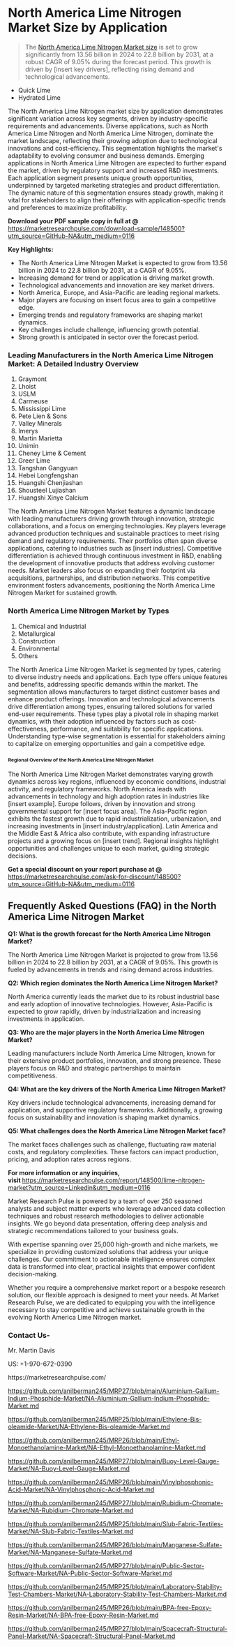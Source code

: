 <h1>North America Lime Nitrogen Market&nbsp;Size by Application</h1><blockquote><p>The <a href="https://marketresearchpulse.com/download-sample/148500?utm_source=GitHub-NA&amp;utm_medium=0116">North America Lime Nitrogen Market size</a> is set to grow significantly from 13.56 billion in 2024 to 22.8 billion by 2031, at a robust CAGR of 9.05% during the forecast period. This growth is driven by [insert key drivers], reflecting rising demand and technological advancements.</p></blockquote><ul><li>Quick Lime<li> Hydrated Lime</li></ul><p>The North America Lime Nitrogen market size by application demonstrates significant variation across key segments, driven by industry-specific requirements and advancements. Diverse applications, such as North America Lime Nitrogen and North America Lime Nitrogen, dominate the market landscape, reflecting their growing adoption due to technological innovations and cost-efficiency. This segmentation highlights the market's adaptability to evolving consumer and business demands. Emerging applications in North America Lime Nitrogen are expected to further expand the market, driven by regulatory support and increased R&D investments. Each application segment presents unique growth opportunities, underpinned by targeted marketing strategies and product differentiation. The dynamic nature of this segmentation ensures steady growth, making it vital for stakeholders to align their offerings with application-specific trends and preferences to maximize profitability.</p><p><strong>Download your PDF sample copy in full at @ </strong><a href="https://marketresearchpulse.com/download-sample/148500?utm_source=GitHub-NA&amp;utm_medium=0116">https://marketresearchpulse.com/download-sample/148500?utm_source=GitHub-NA&amp;utm_medium=0116</a></p><p><strong>Key Highlights: </strong></p><ul><li>The North America Lime Nitrogen Market is expected to grow from 13.56 billion in 2024 to 22.8 billion by 2031, at a CAGR of 9.05%.</li><li>Increasing demand for trend or application is driving market growth.</li><li>Technological advancements and innovation are key market drivers.</li><li>North America, Europe, and Asia-Pacific are leading regional markets.</li><li>Major players are focusing on insert focus area to gain a competitive edge.</li><li>Emerging trends and regulatory frameworks are shaping market dynamics.</li><li>Key challenges include challenge, influencing growth potential.</li><li>Strong growth is anticipated in sector over the forecast period.</li></ul><h3>Leading Manufacturers in the North America Lime Nitrogen Market: A Detailed Industry Overview</h3><ol><li>Graymont</li><li>Lhoist</li><li>USLM</li><li>Carmeuse</li><li>Mississippi Lime</li><li>Pete Lien & Sons</li><li>Valley Minerals</li><li>Imerys</li><li>Martin Marietta</li><li>Unimin</li><li>Cheney Lime & Cement</li><li>Greer Lime</li><li>Tangshan Gangyuan</li><li>Hebei Longfengshan</li><li>Huangshi Chenjiashan</li><li>Shousteel Lujiashan</li><li>Huangshi Xinye Calcium</li></ol><div class="flex max-w-full flex-col flex-grow"><div class="min-h-8 text-message flex w-full flex-col items-end gap-2 whitespace-normal break-words [.text-message+&amp;]:mt-5" dir="auto" data-message-author-role="assistant" data-message-id="fd8432e4-4910-450d-b182-61b7bfb0a01f" data-message-model-slug="gpt-4o"><div class="flex w-full flex-col gap-1 empty:hidden first:pt-[3px]"><div class="markdown prose w-full break-words dark:prose-invert light"><p>The North America Lime Nitrogen Market features a dynamic landscape with leading manufacturers driving growth through innovation, strategic collaborations, and a focus on emerging technologies. Key players leverage advanced production techniques and sustainable practices to meet rising demand and regulatory requirements. Their portfolios often span diverse applications, catering to industries such as [insert industries]. Competitive differentiation is achieved through continuous investment in R&amp;D, enabling the development of innovative products that address evolving customer needs. Market leaders also focus on expanding their footprint via acquisitions, partnerships, and distribution networks. This competitive environment fosters advancements, positioning the North America Lime Nitrogen Market for sustained growth.</p></div></div></div></div><h3>North America Lime Nitrogen Market by Types</h3><ol><li>Chemical and Industrial<li> Metallurgical<li> Construction<li> Environmental<li> Others</li></ol><div class="flex max-w-full flex-col flex-grow"><div class="min-h-8 text-message flex w-full flex-col items-end gap-2 whitespace-normal break-words [.text-message+&amp;]:mt-5" dir="auto" data-message-author-role="assistant" data-message-id="084470be-0bb7-4664-bddf-5156b4f41249" data-message-model-slug="gpt-4o-mini"><div class="flex w-full flex-col gap-1 empty:hidden first:pt-[3px]"><div class="markdown prose w-full break-words dark:prose-invert light"><p>The North America Lime Nitrogen Market is segmented by types, catering to diverse industry needs and applications. Each type offers unique features and benefits, addressing specific demands within the market. The segmentation allows manufacturers to target distinct customer bases and enhance product offerings. Innovation and technological advancements drive differentiation among types, ensuring tailored solutions for varied end-user requirements. These types play a pivotal role in shaping market dynamics, with their adoption influenced by factors such as cost-effectiveness, performance, and suitability for specific applications. Understanding type-wise segmentation is essential for stakeholders aiming to capitalize on emerging opportunities and gain a competitive edge.</p></div></div></div></div><h3><span style="font-size: 11px;">Regional Overview of the North America Lime Nitrogen Market</span></h3><div class="flex max-w-full flex-col flex-grow"><div class="min-h-8 text-message flex w-full flex-col items-end gap-2 whitespace-normal break-words [.text-message+&amp;]:mt-5" dir="auto" data-message-author-role="assistant" data-message-id="e9038762-ce64-4e30-91c9-9bd413514231" data-message-model-slug="gpt-4o-mini"><div class="flex w-full flex-col gap-1 empty:hidden first:pt-[3px]"><div class="markdown prose w-full break-words dark:prose-invert light"><p>The North America Lime Nitrogen Market demonstrates varying growth dynamics across key regions, influenced by economic conditions, industrial activity, and regulatory frameworks. North America leads with advancements in technology and high adoption rates in industries like [insert example]. Europe follows, driven by innovation and strong governmental support for [insert focus area]. The Asia-Pacific region exhibits the fastest growth due to rapid industrialization, urbanization, and increasing investments in [insert industry/application]. Latin America and the Middle East &amp; Africa also contribute, with expanding infrastructure projects and a growing focus on [insert trend]. Regional insights highlight opportunities and challenges unique to each market, guiding strategic decisions.</p></div></div></div></div><p><strong>Get a special discount on your report purchase at @ </strong><a href="https://marketresearchpulse.com/ask-for-discount/148500?utm_source=GitHub-NA&amp;utm_medium=0116">https://marketresearchpulse.com/ask-for-discount/148500?utm_source=GitHub-NA&amp;utm_medium=0116</a></p><h2>Frequently Asked Questions (FAQ) in the North America Lime Nitrogen Market</h2><p><strong>Q1: What is the growth forecast for the North America Lime Nitrogen Market?</strong></p><p>The North America Lime Nitrogen Market is projected to grow from 13.56 billion in 2024 to 22.8 billion by 2031, at a CAGR of 9.05%. This growth is fueled by advancements in trends and rising demand across industries.</p><p><strong>Q2: Which region dominates the North America Lime Nitrogen Market?</strong></p><p>North America currently leads the market due to its robust industrial base and early adoption of innovative technologies. However, Asia-Pacific is expected to grow rapidly, driven by industrialization and increasing investments in application.</p><p><strong>Q3: Who are the major players in the North America Lime Nitrogen Market?</strong></p><p>Leading manufacturers include North America Lime Nitrogen, known for their extensive product portfolios, innovation, and strong presence. These players focus on R&amp;D and strategic partnerships to maintain competitiveness.</p><p><strong>Q4: What are the key drivers of the North America Lime Nitrogen Market?</strong></p><p>Key drivers include technological advancements, increasing demand for application, and supportive regulatory frameworks. Additionally, a growing focus on sustainability and innovation is shaping market dynamics.</p><p><strong>Q5: What challenges does the North America Lime Nitrogen Market face?</strong></p><p>The market faces challenges such as challenge, fluctuating raw material costs, and regulatory complexities. These factors can impact production, pricing, and adoption rates across regions.</p><p><strong>For more information or any inquiries, visit&nbsp;</strong><a href="https://marketresearchpulse.com/report/148500/lime-nitrogen-market?utm_source=Linkedin&utm_medium=0116">https://marketresearchpulse.com/report/148500/lime-nitrogen-market?utm_source=Linkedin&utm_medium=0116</a></p><p>Market Research Pulse is powered by a team of over 250 seasoned analysts and subject matter experts who leverage advanced data collection techniques and robust research methodologies to deliver actionable insights. We go beyond data presentation, offering deep analysis and strategic recommendations tailored to your business goals.</p><p>With expertise spanning over 25,000 high-growth and niche markets, we specialize in providing customized solutions that address your unique challenges. Our commitment to actionable intelligence ensures complex data is transformed into clear, practical insights that empower confident decision-making.</p><p>Whether you require a comprehensive market report or a bespoke research solution, our flexible approach is designed to meet your needs. At Market Research Pulse, we are dedicated to equipping you with the intelligence necessary to stay competitive and achieve sustainable growth in the evolving North America Lime Nitrogen market.</p><h3><strong>Contact Us-</strong></h3><p>Mr. Martin Davis</p><p>US: +1-970-672-0390</p><p>https://marketresearchpulse.com/</p><p><a href="https://github.com/anilberman245/MRP27/blob/main/Aluminium-Gallium-Indium-Phosphide-Market/NA-Aluminium-Gallium-Indium-Phosphide-Market.md">https://github.com/anilberman245/MRP27/blob/main/Aluminium-Gallium-Indium-Phosphide-Market/NA-Aluminium-Gallium-Indium-Phosphide-Market.md</a></p><p><a href="https://github.com/anilberman245/MRP25/blob/main/Ethylene-Bis-oleamide-Market/NA-Ethylene-Bis-oleamide-Market.md">https://github.com/anilberman245/MRP25/blob/main/Ethylene-Bis-oleamide-Market/NA-Ethylene-Bis-oleamide-Market.md</a></p><p><a href="https://github.com/anilberman245/MRP26/blob/main/Ethyl-Monoethanolamine-Market/NA-Ethyl-Monoethanolamine-Market.md">https://github.com/anilberman245/MRP26/blob/main/Ethyl-Monoethanolamine-Market/NA-Ethyl-Monoethanolamine-Market.md</a></p><p><a href="https://github.com/anilberman245/MRP27/blob/main/Buoy-Level-Gauge-Market/NA-Buoy-Level-Gauge-Market.md">https://github.com/anilberman245/MRP27/blob/main/Buoy-Level-Gauge-Market/NA-Buoy-Level-Gauge-Market.md</a></p><p><a href="https://github.com/anilberman245/MRP26/blob/main/Vinylphosphonic-Acid-Market/NA-Vinylphosphonic-Acid-Market.md">https://github.com/anilberman245/MRP26/blob/main/Vinylphosphonic-Acid-Market/NA-Vinylphosphonic-Acid-Market.md</a></p><p><a href="https://github.com/anilberman245/MRP27/blob/main/Rubidium-Chromate-Market/NA-Rubidium-Chromate-Market.md">https://github.com/anilberman245/MRP27/blob/main/Rubidium-Chromate-Market/NA-Rubidium-Chromate-Market.md</a></p><p><a href="https://github.com/anilberman245/MRP25/blob/main/Slub-Fabric-Textiles-Market/NA-Slub-Fabric-Textiles-Market.md">https://github.com/anilberman245/MRP25/blob/main/Slub-Fabric-Textiles-Market/NA-Slub-Fabric-Textiles-Market.md</a></p><p><a href="https://github.com/anilberman245/MRP26/blob/main/Manganese-Sulfate-Market/NA-Manganese-Sulfate-Market.md">https://github.com/anilberman245/MRP26/blob/main/Manganese-Sulfate-Market/NA-Manganese-Sulfate-Market.md</a></p><p><a href="https://github.com/anilberman245/MRP27/blob/main/Public-Sector-Software-Market/NA-Public-Sector-Software-Market.md">https://github.com/anilberman245/MRP27/blob/main/Public-Sector-Software-Market/NA-Public-Sector-Software-Market.md</a></p><p><a href="https://github.com/anilberman245/MRP25/blob/main/Laboratory-Stability-Test-Chambers-Market/NA-Laboratory-Stability-Test-Chambers-Market.md">https://github.com/anilberman245/MRP25/blob/main/Laboratory-Stability-Test-Chambers-Market/NA-Laboratory-Stability-Test-Chambers-Market.md</a></p><p><a href="https://github.com/anilberman245/MRP26/blob/main/BPA-free-Epoxy-Resin-Market/NA-BPA-free-Epoxy-Resin-Market.md">https://github.com/anilberman245/MRP26/blob/main/BPA-free-Epoxy-Resin-Market/NA-BPA-free-Epoxy-Resin-Market.md</a></p><p><a href="https://github.com/anilberman245/MRP27/blob/main/Spacecraft-Structural-Panel-Market/NA-Spacecraft-Structural-Panel-Market.md">https://github.com/anilberman245/MRP27/blob/main/Spacecraft-Structural-Panel-Market/NA-Spacecraft-Structural-Panel-Market.md</a></p>
